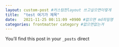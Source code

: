 ```yaml
---
layout: custom-post #커스텀한layout 쓰고싶으면이렇게
title:  "test 여기가 제목" 
date:   2021-11-25 00:11:09 +0900 #없으면 md파일명
categories: frontmatter category #없으면없는겨 
---
```

You’ll find this post in your `_posts` direct
